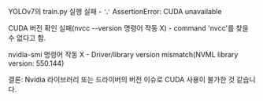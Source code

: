 
YOLOv7의 train.py 실행 실패 -  $\because$ AssertionError: CUDA unavailable


CUDA 버전 확인 실패(nvcc --version 명령어 작동 X) - command 'nvcc'를 찾을 수 없다고 함.


nvidia-smi 명령어 작동 X - Driver/library version mismatch(NVML library version: 550.144)


결론: 
Nvidia 라이브러리 또는 드라이버의 버전 이슈로 CUDA 사용이 불가한 것 같습니다.
